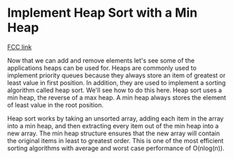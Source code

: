 # Implement Heap Sort with a Min Heap

[FCC link](https://www.freecodecamp.org/learn/coding-interview-prep/data-structures/implement-heap-sort-with-a-min-heap)

Now that we can add and remove elements let's see some of the applications heaps
can be used for. Heaps are commonly used to implement priority queues because
they always store an item of greatest or least value in first position. In
addition, they are used to implement a sorting algorithm called heap sort. We'll
see how to do this here. Heap sort uses a min heap, the reverse of a max heap. A
min heap always stores the element of least value in the root position.

Heap sort works by taking an unsorted array, adding each item in the array into
a min heap, and then extracting every item out of the min heap into a new array.
The min heap structure ensures that the new array will contain the original
items in least to greatest order. This is one of the most efficient sorting
algorithms with average and worst case performance of O(nlog(n)).
